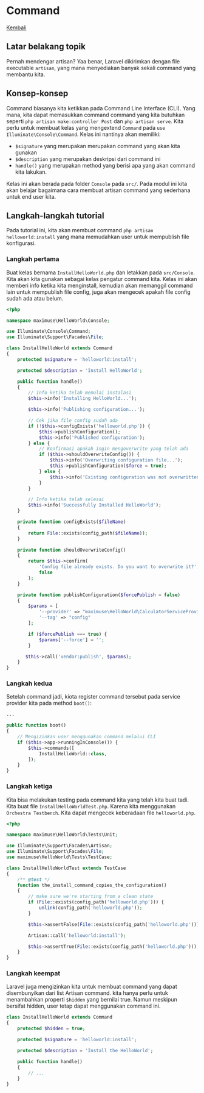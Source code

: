 # Command
[Kembali](readme.md)

## Latar belakang topik

Pernah mendengar artisan? Yaa benar, Laravel dikirimkan dengan file executable `artisan`, yang mana menyediakan banyak sekali command yang membantu kita.

## Konsep-konsep

Command biasanya kita ketikkan pada Command Line Interface (CLI). Yang mana, kita dapat memasukkan command command yang kita butuhkan seperti `php artisan make:controller Post` dan `php artisan serve`. Kita perlu untuk membuat kelas yang mengextend `Command` pada `use Illuminate\Console\Command`. Kelas ini nantinya akan memiliki:
- `$signature` yang merupakan merupakan command yang akan kita gunakan
- `$description` yang merupakan deskripsi dari command ini
- `handle()` yang merupakan method yang berisi apa yang akan command kita lakukan.

Kelas ini akan berada pada folder `Console` pada `src/`. Pada modul ini kita akan belajar bagaimana cara membuat artisan command yang sederhana untuk end user kita.

## Langkah-langkah tutorial
Pada tutorial ini, kita akan membuat command `php artisan helloworld:install` yang mana memudahkan user untuk mempublish file konfigurasi.

### Langkah pertama

Buat kelas bernama `InstallHelloWorld.php` dan letakkan pada `src/Console`. Kita akan kita gunakan sebagai kelas pengatur command kita. Kelas ini akan memberi info ketika kita menginstall, kemudian akan memanggil command lain untuk mempublish file config, juga akan mengecek apakah file config sudah ada atau belum.

```php
<?php

namespace maximuse\HelloWorld\Console;

use Illuminate\Console\Command;
use Illuminate\Support\Facades\File;

class InstallHelloWorld extends Command
{
    protected $signature = 'helloworld:install';

    protected $description = 'Install HelloWorld';

    public function handle()
    {
        // Info ketika telah memulai instalasi
        $this->info('Installing HelloWorld...');

        $this->info('Publishing configuration...');

        // Cek jika file config sudah ada
        if (!$this->configExists('helloworld.php')) {
            $this->publishConfiguration();
            $this->info('Published configuration');
        } else {
            // Konfirmasi apakah ingin mengoverwrite yang telah ada
            if ($this->shouldOverwriteConfig()) {
                $this->info('Overwriting configuration file...');
                $this->publishConfiguration($force = true);
            } else {
                $this->info('Existing configuration was not overwritten');
            }
        }

        // Info ketika telah selesai
        $this->info('Successfully Installed HelloWorld');
    }

    private function configExists($fileName)
    {
        return File::exists(config_path($fileName));
    }

    private function shouldOverwriteConfig()
    {
        return $this->confirm(
            'Config file already exists. Do you want to overwrite it?',
            false
        );
    }

    private function publishConfiguration($forcePublish = false)
    {
        $params = [
            '--provider' => "maximuse\HelloWorld\CalculatorServiceProvider",
            '--tag' => "config"
        ];

        if ($forcePublish === true) {
            $params['--force'] = '';
        }

       $this->call('vendor:publish', $params);
    }
}
```

### Langkah kedua

Setelah command jadi, kiota register command tersebut pada service provider kita pada method `boot()`:
```php
...

public function boot()
{
    // Mengizinkan user menggunakan command melalui CLI
    if ($this->app->runningInConsole()) {
        $this->commands([
            InstallHelloWorld::class,
        ]);
    }
}
```

### Langkah ketiga
Kita bisa melakukan testing pada command kita yang telah kita buat tadi. Kita buat file `InstallHelloWorldTest.php`. Karena kita menggunakan `Orchestra Testbench`. Kita dapat mengecek keberadaan file `helloworld.php`.

```php
<?php

namespace maximuse\HelloWorld\Tests\Unit;

use Illuminate\Support\Facades\Artisan;
use Illuminate\Support\Facades\File;
use maximuse\HelloWorld\Tests\TestCase;

class InstallHelloWorldTest extends TestCase
{
    /** @test */
    function the_install_command_copies_the_configuration()
    {
        // make sure we're starting from a clean state
        if (File::exists(config_path('helloworld.php'))) {
            unlink(config_path('helloworld.php'));
        }

        $this->assertFalse(File::exists(config_path('helloworld.php')));

        Artisan::call('helloworld:install');

        $this->assertTrue(File::exists(config_path('helloworld.php')));
    }
}
```

### Langkah keempat
Laravel juga mengizinkan kita untuk membuat command yang dapat disembunyikan dari list Artisan command. kita hanya perlu untuk menambahkan properti `$hidden` yang bernilai true. Namun meskipun bersifat hidden, user tetap dapat menggunakan command ini.

```php
class InstallHelloWorld extends Command
{
    protected $hidden = true;

    protected $signature = 'helloworld:install';

    protected $description = 'Install the HelloWorld';

    public function handle()
    {
        // ...
    }
}
```